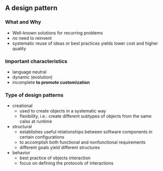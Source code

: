 ## A design pattern

### What and Why
- Well-known solutions for recurring problems
- no need to reinvent
- systematic reuse of ideas or best practices yields lower cost and higher quality

### Important characteristics
- language neutral
- dynamic (evolution)
- incomplete **to promote customization**

### Type of design patterns
- creational
  - used to create objects in a systematic way
  - flexibility, i.e.: create different subtypes of objects from the same calss at runtime
- structural
  - establishes useful relationships between software components in certain configurations
  - to accomplish both functional and nonfunctional requirements
  - different goals yield different structures
- behavior
  - best practice of objects interaction
  - focus on defining the protocols of interactions

